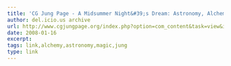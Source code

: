 ```yaml
---
title: 'CG Jung Page - A Midsummer Night&#39;s Dream: Astronomy, Alchemy, and Archetypes (Chapter 2)'
author: del.icio.us archive
url: http://www.cgjungpage.org/index.php?option=com_content&task=view&id=714&Itemid=40
date: 2008-01-16
excerpt: 
tags: link,alchemy,astronomy,magic,jung
type: link
---
```

